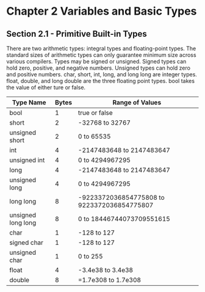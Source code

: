 # Chapter 2 Variables and Basic Types

## Section 2.1 - Primitive Built-in Types

There are two arithmetic types: integral types and floating-point types.  The standard sizes of arithmetic types can only guarantee minimum size across various compilers.  Types may be signed or unsigned.  Signed types can hold zero, positive, and negative numbers.  Unsigned types can hold zero and positive numbers.  char, short, int, long, and long long are integer types.  float, double, and long double are the three floating point types.  bool takes the value of either ture or false.

| Type Name | Bytes | Range of Values
--- | --- | ---
bool | 1 | true or false
short | 2 | -32768 to 32767
unsigned short | 2 | 0 to 65535
int | 4 | -2147483648 to 2147483647
unsigned int | 4 | 0 to 4294967295
long | 4 | -2147483648 to 2147483647
unsigned long | 4 | 0 to 4294967295
long long | 8 | -9223372036854775808 to 9223372036854775807
unsigned long long | 8 | 0 to 18446744073709551615
char | 1 | -128 to 127
signed char | 1 | -128 to 127
unsigned char | 1 | 0 to 255
float | 4 | -3.4e38 to 3.4e38
double | 8 | =1.7e308 to 1.7e308

